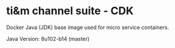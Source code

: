 # ti&m channel suite - CDK

Docker Java (JDK) base image used for micro service containers.

Java Version: 8u102-b14 (master)
